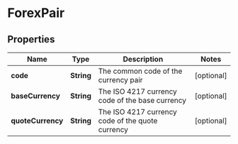 
# ForexPair

## Properties
Name | Type | Description | Notes
------------ | ------------- | ------------- | -------------
**code** | **String** | The common code of the currency pair |  [optional]
**baseCurrency** | **String** | The ISO 4217 currency code of the base currency |  [optional]
**quoteCurrency** | **String** | The ISO 4217 currency code of the quote currency |  [optional]



